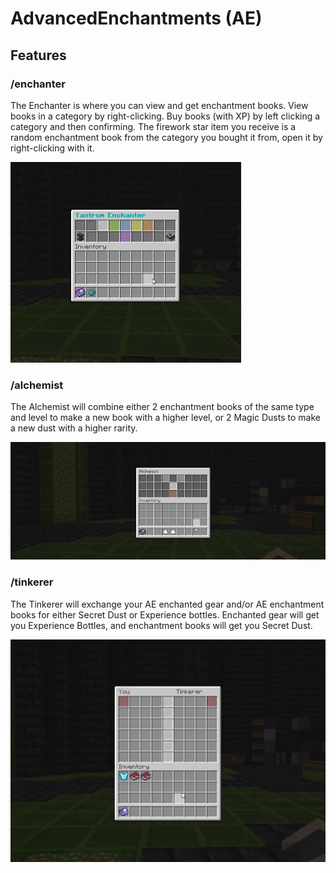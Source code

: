 # AdvancedEnchantments (AE)

## Features

### /enchanter

The Enchanter is where you can view and get enchantment books. View books in a category by right-clicking. Buy books (with XP) by left clicking a category and then confirming. The firework star item you receive is a random enchantment book from the category you bought it from, open it by right-clicking with it.

![](<../../.gitbook/assets/enchanter demo.gif>)

### /alchemist

The Alchemist will combine either 2 enchantment books of the same type and level to make a new book with a higher level, or 2 Magic Dusts to make a new dust with a higher rarity.&#x20;

![](<../../.gitbook/assets/alchemist demo.gif>)

### /tinkerer

The Tinkerer will exchange your AE enchanted gear and/or AE enchantment books for either Secret Dust or Experience bottles. Enchanted gear will get you Experience Bottles, and enchantment books will get you Secret Dust.

![](<../../.gitbook/assets/tinkerer demo.gif>)

